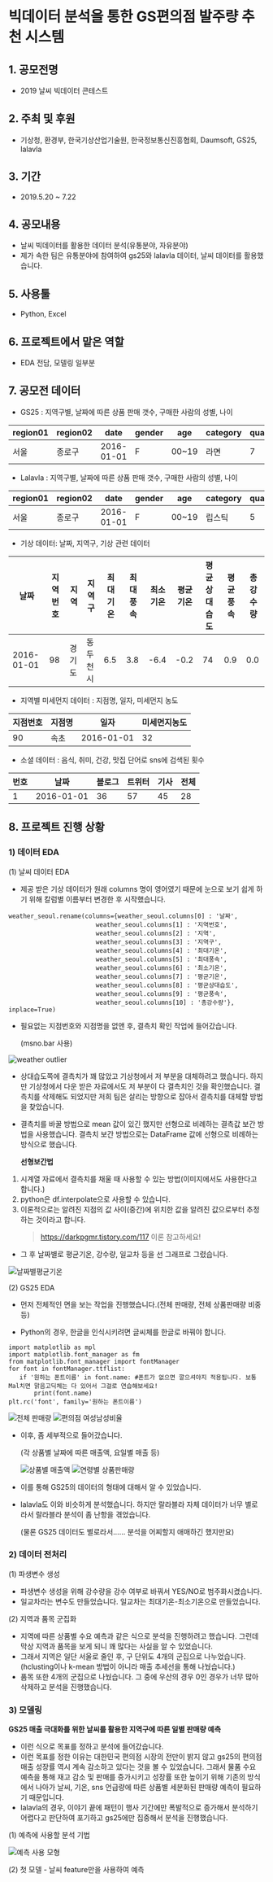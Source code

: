 # 빅데이터 분석을 통한 GS편의점 발주량 추천 시스템
## 1. 공모전명 
 - 2019 날씨 빅데이터 콘테스트
## 2. 주최 및 후원 
 - 기상청, 환경부, 한국기상산업기술원, 한국정보통신진흥협회, Daumsoft, GS25, lalavla
## 3. 기간 
 - 2019.5.20 ~ 7.22
## 4. 공모내용
 - 날씨 빅데이터를 활용한 데이터 분석(유통분야, 자유분야)
 - 제가 속한 팀은 유통분야에 참여하여 gs25와 lalavla 데이터, 날씨 데이터를 활용했습니다.
 
## 5. 사용툴
 - Python, Excel

## 6. 프로젝트에서 맡은 역할
 - EDA 전담, 모델링 일부분

## 7. 공모전 데이터
 - GS25 : 지역구별, 날짜에 따른 상품 판매 갯수, 구매한 사람의 성별, 나이
 
|region01|region02|date|gender|age|category|quantity|
|--------|--------|----|------|---|--------|--------|
|서울|종로구|2016-01-01|F|00~19|라면|7|

- Lalavla : 지역구별, 날짜에 따른 상품 판매 갯수, 구매한 사람의 성별, 나이

|region01|region02|date|gender|age|category|quantity|
|--------|--------|----|------|---|--------|--------|
|서울|종로구|2016-01-01|F|00~19|립스틱|5|

- 기상 데이터: 날짜, 지역구, 기상 관련 데이터

|날짜|지역번호|지역|지역구|최대기온|최대풍속|최소기온|평균기온|평균상대습도|평균풍속|총강수량|
|-----------|-------|--------|--------|--------|---------|-------|-------|-----------|---------|--------|
|2016-01-01|98|경기도|동두천시|6.5|3.8|-6.4|-0.2|74|0.9|0.0|

- 지역별 미세먼지 데이터 : 지점명, 일자, 미세먼지 농도

|지점번호|지점명|일자|미세먼지농도|
|--------|-----|----|-----------|
|90|속초|2016-01-01|32|

- 소셜 데이터 : 음식, 취미, 건강, 맛집 단어로 sns에 검색된 횟수

|번호|날짜|블로그|트위터|기사|전체|
|----|----|-----|-----|----|----|
|1|2016-01-01|36|57|45|28|120


## 8. 프로젝트 진행 상황
### 1) 데이터 EDA
(1) 날씨 데이터 EDA

 - 제공 받은 기상 데이터가 원래 columns 명이 영어였기 때문에 눈으로 보기 쉽게 하기 위해 칼럼별 이름부터 변경한 후 시작했습니다.
~~~
weather_seoul.rename(columns={weather_seoul.columns[0] : '날짜',
                        weather_seoul.columns[1] : '지역번호',
                        weather_seoul.columns[2] : '지역',
                        weather_seoul.columns[3] : '지역구',
                        weather_seoul.columns[4] : '최대기온',
                        weather_seoul.columns[5] : '최대풍속',
                        weather_seoul.columns[6] : '최소기온',
                        weather_seoul.columns[7] : '평균기온',
                        weather_seoul.columns[8] : '평균상대습도',
                        weather_seoul.columns[9] : '평균풍속',
                        weather_seoul.columns[10] : '총강수량'}, inplace=True)
~~~

- 필요없는 지점번호와 지점명을 없앤 후, 결측치 확인 작업에 들어갔습니다.
  
  (msno.bar 사용)
  
![weather outlier](https://user-images.githubusercontent.com/49123169/72800709-5147c480-3c8b-11ea-8c93-a48482b40ceb.PNG)

- 상대습도쪽에 결측치가 꽤 많았고 기상청에서 저 부분을 대체하려고 했습니다. 하지만 기상청에서 다운 받은 자료에서도 저 부분이
  다 결측치인 것을 확인했습니다. 결측치를 삭제해도 되었지만 저희 팀은 살리는 방향으로 잡아서 결측치를 대체할 방법을 찾았습니다.
- 결측치를 바꿀 방법으로 mean 값이 있긴 했지만 선형으로 비례하는 결측값 보간 방법을 사용했습니다.
  결측치 보간 방법으로는 DataFrame 값에 선형으로 비례하는 방식으로 했습니다.
  
 
 
  **선형보간법**
 1. 시계열 자료에서 결측치를 채울 때 사용할 수 있는 방법(이미지에서도 사용한다고 합니다.)
 2. python은 df.interpolate으로 사용할 수 있습니다.
 3. 이론적으로는 알려진 지점의 값 사이(중간)에 위치한 값을 알려진 값으로부터 추정하는 것이라고 합니다.
    >https://darkpgmr.tistory.com/117 이론 참고하세요!

 - 그 후 날짜별로 평균기온, 강수량, 일교차 등을 선 그래프로 그렸습니다.
 
![날짜별평균기온](https://user-images.githubusercontent.com/49123169/72806607-ddacb400-3c98-11ea-8b32-d3a7e0d9a04f.PNG)


(2) GS25 EDA

 - 먼저 전체적인 면을 보는 작업을 진행했습니다.(전체 판매량, 전체 상품판매량 비중 등)
 
 * Python의 경우, 한글을 인식시키려면 글씨체를 한글로 바꿔야 합니다.
 
 ~~~
 import matplotlib as mpl
 import matplotlib.font_manager as fm
 from matplotlib.font_manager import fontManager
 for font in fontManager.ttflist:
    if '원하는 폰트이름' in font.name: #폰트가 없으면 깔으셔야지 적용됩니다. 보통 Mal치면 맑음고딕체는 다 있어서 그걸로 연습해보세요!
        print(font.name)
 plt.rc('font', family='원하는 폰트이름')
 ~~~
 
![전체 판매량](https://user-images.githubusercontent.com/49123169/72809832-c8875380-3c9f-11ea-82e9-806656f7f287.PNG)
![편의점 여성남성비율](https://user-images.githubusercontent.com/49123169/72809833-c8875380-3c9f-11ea-8062-8090a48cd87c.PNG)

- 이후, 좀 세부적으로 들어갔습니다.
  
  (각 상품별 날짜에 따른 매출액, 요일별 매출 등)
  
  ![상품별 매출액](https://user-images.githubusercontent.com/49123169/72810164-5c591f80-3ca0-11ea-8105-62fce9dc6b54.PNG)
![연령별 상품판매량](https://user-images.githubusercontent.com/49123169/72810166-5c591f80-3ca0-11ea-82f1-2a159d76b6a2.PNG)

- 이를 통해 GS25의 데이터의 형태에 대해서 알 수 있었습니다.
- lalavla도 이와 비슷하게 분석했습니다. 하지만 랄라블라 자체 데이터가 너무 별로라서 랄라블라 분석이 좀 난항을 겪었습니다.

  (물론 GS25 데이터도 별로라서...... 분석을 어찌할지 애매하긴 했지만요)
  
### 2) 데이터 전처리
(1) 파생변수 생성
 
 - 파생변수 생성을 위해 강수량을 강수 여부로 바꿔서 YES/NO로 범주화시켰습니다.
 - 일교차라는 변수도 만들었습니다. 일교차는 최대기온-최소기온으로 만들었습니다.

(2) 지역과 품목 군집화
 
 - 지역에 따른 상품별 수요 예측과 같은 식으로 분석을 진행하려고 했습니다. 그런데 막상 지역과 품목을 보게 되니 꽤 많다는 사실을 알 수 있었습니다.
 - 그래서 지역은 일단 서울로 줄인 후, 구 단위도 4개의 군집으로 나누었습니다.(hclusting이나 k-mean 방법이 아니라 매출 추세선을 통해 나눴습니다.)
 - 품목 또한 4개의 군집으로 나눴습니다. 그 중에 우산의 경우 0인 경우가 너무 많아 삭제하고 분석을 진행했습니다.
 
### 3) 모델링

**GS25 매출 극대화를 위한 날씨를 활용한 지역구에 따른 일별 판매량 예측**
 
 - 이런 식으로 목표를 정하고 분석에 들어갔습니다.
 - 이런 목표를 정한 이유는 대한민국 편의점 시장의 전만이 밝지 않고 gs25의 편의점 매출 성장률 역시 계속 감소하고 있다는 것을 볼 수 있었습니다. 그래서 물품 수요 예측을 통해 재고 감소 및 판매를 증가시키고 성장률 또한 높이기 위해 기존의 방식에서 나아가 날씨, 기온, sns 언급량에 따른 상품별 세분화된 판매량 예측이 필요하기 때문입니다.
 - lalavla의 경우, 이야기 끝에 패턴이 행사 기간에만 폭발적으로 증가해서 분석하기 어렵다고 판단하여 포기하고 gs25에만 집중해서 분석을 진행했습니다.

(1) 예측에 사용할 분석 기법

![예측 사용 모형](https://user-images.githubusercontent.com/49123169/72888285-a26dbc00-3d50-11ea-835d-8e82d820707c.PNG)

(2) 첫 모델 - 날씨 feature만을 사용하여 예측

